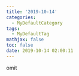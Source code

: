 ```yaml
---
title: '2019-10-14'
categories:
  - MyDefaultCategory
tags:
  - MyDefaultTag
mathjax: false
toc: false
date: 2019-10-14 02:00:11
---
```

omit
<!--more-->
